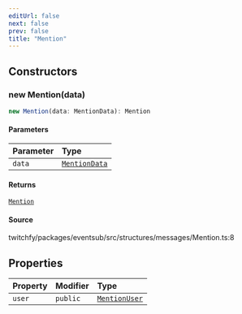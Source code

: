 ```yaml
---
editUrl: false
next: false
prev: false
title: "Mention"
---
```


## Constructors

### new Mention(data)

```ts
new Mention(data: MentionData): Mention
```

#### Parameters

| Parameter | Type |
| :------ | :------ |
| `data` | [`MentionData`](/api/eventsub/interfaces/mentiondata/) |

#### Returns

[`Mention`](/api/eventsub/classes/mention/)

#### Source

twitchfy/packages/eventsub/src/structures/messages/Mention.ts:8

## Properties

| Property | Modifier | Type |
| :------ | :------ | :------ |
| `user` | `public` | [`MentionUser`](/api/eventsub/classes/mentionuser/) |
